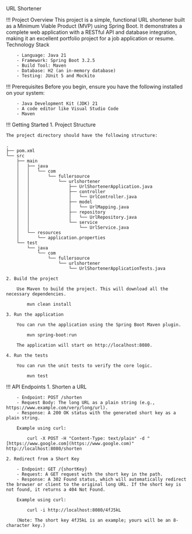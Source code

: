 URL Shortener 

!!! Project Overview
    This project is a simple, functional URL shortener built as a Minimum Viable Product (MVP) using Spring Boot. It demonstrates a complete web application with a RESTful API and database integration, making it an excellent portfolio project for a job application or resume.
    Technology Stack

        - Language: Java 21
        - Framework: Spring Boot 3.2.5
        - Build Tool: Maven
        - Database: H2 (an in-memory database)
        - Testing: JUnit 5 and Mockito

!!! Prerequisites
    Before you begin, ensure you have the following installed on your system:

        - Java Development Kit (JDK) 21
        - A code editor like Visual Studio Code
        - Maven

!!! Getting Started
    1. Project Structure

    The project directory should have the following structure:

    .
    ├── pom.xml
    └── src
        ├── main
        │   ├── java
        │   │   └── com
        │   │       └── fullersource
        │   │           └── urlshortener
        │   │               ├── UrlShortenerApplication.java
        │   │               ├── controller
        │   │               │   └── UrlController.java
        │   │               ├── model
        │   │               │   └── UrlMapping.java
        │   │               ├── repository
        │   │               │   └── UrlRepository.java
        │   │               └── service
        │   │                   └── UrlService.java
        │   └── resources
        │       └── application.properties
        └── test
            └── java
                └── com
                    └── fullersource
                        └── urlshortener
                            └── UrlShortenerApplicationTests.java

    2. Build the project

        Use Maven to build the project. This will download all the necessary dependencies.

            mvn clean install

    3. Run the application

        You can run the application using the Spring Boot Maven plugin.

            mvn spring-boot:run

        The application will start on http://localhost:8080.

    4. Run the tests

        You can run the unit tests to verify the core logic.

            mvn test

!!! API Endpoints
    1. Shorten a URL

        - Endpoint: POST /shorten
        - Request Body: The long URL as a plain string (e.g., https://www.example.com/very/long/url).
        - Response: A 200 OK status with the generated short key as a plain string.

        Example using curl:

            curl -X POST -H "Content-Type: text/plain" -d "[https://www.google.com](https://www.google.com)" http://localhost:8080/shorten

    2. Redirect from a Short Key

        - Endpoint: GET /{shortKey}
        - Request: A GET request with the short key in the path.
        - Response: A 302 Found status, which will automatically redirect the browser or client to the original long URL. If the short key is not found, it returns a 404 Not Found.

        Example using curl:

            curl -i http://localhost:8080/4fJ5kL

        (Note: The short key 4fJ5kL is an example; yours will be an 8-character key.)